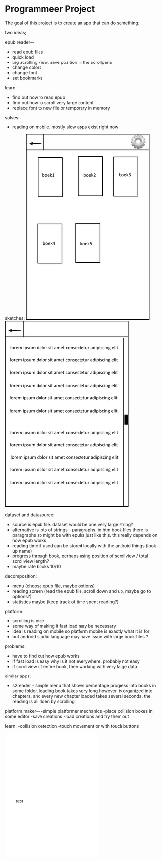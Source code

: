# Programmeer Project

The goal of this project is to create an app that can do something.

two ideas;

epub reader--
* read epub files
* quick load
* big scrolling view, save position in the scrollpane
* change colors
* change font
* set bookmarks

learn:
* find out how to read epub
* find out how to scroll very large content
* replace font to new file or temporary in memory

solves:
* reading on mobile. mostly slow apps exist right now

sketches:
![](doc/menupage.png) ![](doc/readpage.png)

dataset and datasource:
* source is epub file. dataset would be one very large string?
* alternative is lots of strings - paragraphs. in htm book files there is paragraphs
	so might be with epubs just like this. this really depends on how epub works
* reading time if used can be stored locally with the android things (look up name)
* progress through book, perhaps using position of scrollview / total scrollview length?
* maybe rate books 10/10

decomposition:
* menu (choose epub file, maybe options)
* reading screen (read the epub file, scroll down and up, maybe go to options?)
* statistics maybe (keep track of time spent reading?)

platform:
* scrolling is nice
* some way of making it fast load may be necessary
* idea is reading on mobile so platform mobile is exactly what it is for
* but android studio language may have issue with large book files ?

problems:
* have to find out how epub works
* if fast load is easy why is it not everywhere. probably not easy
* if scrollview of entire book, then working with very large data.

similar apps:
* s2reader - simple menu that shows percentage progress into books in some folder.
	loading book takes very long however. is organized into chapters, and every new
	chapter loaded takes several seconds. the reading is all doen by scrolling
	



	
platform maker--
-simple platformer mechanics
-place collision boxes in some editor
-save creations
-load creations and try them out

learn:
-collision detection
-touch movement or with touch buttons


![](doc/test.png)